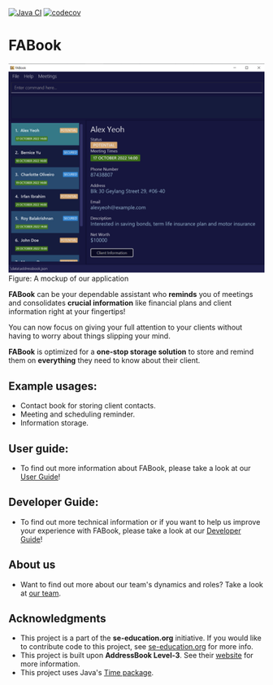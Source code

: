 [![Java CI](https://github.com/AY2223S1-CS2103T-T10-2/tp/actions/workflows/gradle.yml/badge.svg?branch=master)](https://github.com/AY2223S1-CS2103T-T10-2/tp/actions/workflows/gradle.yml)
[![codecov](https://codecov.io/gh/AY2223S1-CS2103T-T10-2/tp/branch/master/graph/badge.svg?token=74PQ3HBWNG)](https://codecov.io/gh/AY2223S1-CS2103T-T10-2/tp)

# FABook

![Ui](docs/images/Ui.png)
Figure: A mockup of our application

**FABook** can be your dependable assistant who **reminds** you of meetings and consolidates **crucial information** like financial plans and client information right at your fingertips! <br>

You can now focus on giving your full attention to your clients without having to worry about things slipping your mind.

**FABook** is optimized for a **one-stop storage solution** to store and remind them on
**everything** they need to know about their client.

## Example usages:
  * Contact book for storing client contacts.
  * Meeting and scheduling reminder.
  * Information storage.

## User guide:
  * To find out more information about FABook, please take a look at our [User Guide](https://ay2223s1-cs2103t-t10-2.github.io/tp/UserGuide.html)!

## Developer Guide:
  * To find out more technical information or if you want to help us improve your experience with FABook, please take a look at our [Developer Guide](https://ay2223s1-cs2103t-t10-2.github.io/tp/DeveloperGuide.html)!

## About us
  * Want to find out more about our team's dynamics and roles? Take a look at [our team](https://ay2223s1-cs2103t-t10-2.github.io/tp/AboutUs.html).

## Acknowledgments
  * This project is a part of the **se-education.org** initiative. If you would like to contribute code to this project, see [se-education.org](https://se-education.org#https://se-education.org/#contributing) for more info.
  * This project is built upon **AddressBook Level-3**. See their [website](https://nus-cs2103-ay2223s1.github.io/tp/) for more information.
  * This project uses Java's [Time package](https://docs.oracle.com/javase/8/docs/api/java/time/package-summary.html). 
